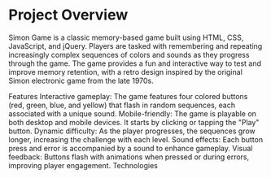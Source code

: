 # Project Overview
Simon Game is a classic memory-based game built using HTML, CSS, JavaScript, and jQuery. Players are tasked with remembering and repeating increasingly complex sequences of colors and sounds as they progress through the game. The game provides a fun and interactive way to test and improve memory retention, with a retro design inspired by the original Simon electronic game from the late 1970s.

Features
Interactive gameplay: The game features four colored buttons (red, green, blue, and yellow) that flash in random sequences, each associated with a unique sound.
Mobile-friendly: The game is playable on both desktop and mobile devices. It starts by clicking or tapping the "Play" button.
Dynamic difficulty: As the player progresses, the sequences grow longer, increasing the challenge with each level.
Sound effects: Each button press and error is accompanied by a sound to enhance gameplay.
Visual feedback: Buttons flash with animations when pressed or during errors, improving player engagement.
Technologies 
